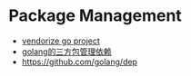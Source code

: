 # Package Management

* [vendorize go project](http://caibirdme.github.io/2017/01/15/vendorize-go-project/)
* [golang的三方包管理依赖](https://gocn.io/question/682)
* <https://github.com/golang/dep>

